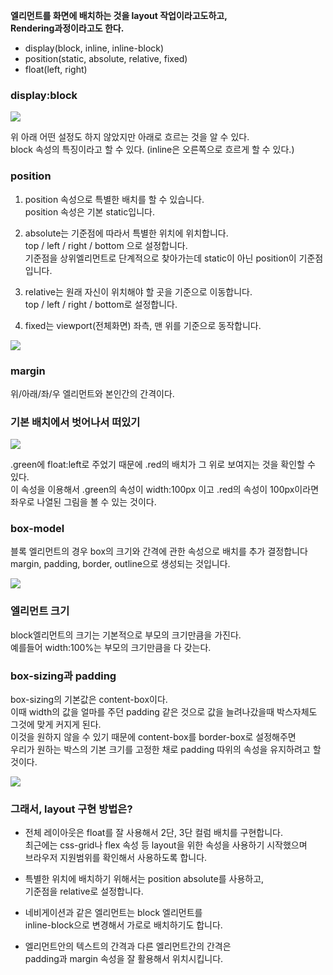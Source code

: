 
<b>엘리먼트를 화면에 배치하는 것을 layout 작업이라고도하고,<br>
Rendering과정이라고도 한다.</b>

* display(block, inline, inline-block)
* position(static, absolute, relative, fixed)
* float(left, right)

<h3>display:block</h3>

<img src="https://user-images.githubusercontent.com/45118806/50570505-b6572080-0dd1-11e9-9abe-1e5fe39cd5c5.PNG"></img>

위 아래 어떤 설정도 하지 않았지만 아래로 흐르는 것을 알 수 있다.<br>
block 속성의 특징이라고 할 수 있다. (inline은 오른쪽으로 흐르게 할 수 있다.)

<h3>position</h3>

1. position 속성으로 특별한 배치를 할 수 있습니다.<br>
position 속성은 기본 static입니다. 

2. absolute는 기준점에 따라서 특별한 위치에 위치합니다.<br>
top / left / right / bottom 으로 설정합니다.<br>
기준점을 상위엘리먼트로 단계적으로 찾아가는데 static이 아닌 position이 기준점입니다.

3. relative는 원래 자신이 위치해야 할 곳을 기준으로 이동합니다.<br>
top / left / right / bottom로 설정합니다. 

4. fixed는 viewport(전체화면) 좌측, 맨 위를 기준으로 동작합니다.

<img src="https://user-images.githubusercontent.com/45118806/50570865-a0039180-0dde-11e9-839c-1aea12c5daa0.PNG"></img>

<h3>margin</h3>

위/아래/좌/우 엘리먼트와 본인간의 간격이다.

<h3>기본 배치에서 벗어나서 떠있기</h3>

<img src="https://user-images.githubusercontent.com/45118806/50570968-320c9980-0de1-11e9-8bd4-5f49d7dde703.PNG"></img>

.green에 float:left로 주었기 때문에 .red의 배치가 그 위로 보여지는 것을 확인할 수 있다.<br>
이 속성을 이용해서 .green의 속성이 width:100px 이고 .red의 속성이 100px이라면<br> 좌우로 나열된 그림을 볼 수 있는 것이다.

<h3>box-model</h3>
블록 엘리먼트의 경우 box의 크기와 간격에 관한 속성으로 배치를 추가 결정합니다<br>
margin, padding, border, outline으로 생성되는 것입니다.

<img src="https://user-images.githubusercontent.com/45118806/50571045-cfb49880-0de2-11e9-9e1d-e591401d6d96.PNG"></img>

<h3>엘리먼트 크기</h3>
block엘리먼트의 크기는 기본적으로 부모의 크기만큼을 가진다.<br>
예를들어 width:100%는 부모의 크기만큼을 다 갖는다.

<h3>box-sizing과 padding</h3>

box-sizing의 기본값은 content-box이다.<br>
이때 width의 값을 얼마를 주던 padding 같은 것으로 값을 늘려나갔을때 박스자체도 그것에 맞게 커지게 된다.<br>
이것을 원하지 않을 수 있기 때문에 content-box를 border-box로 설정해주면<br>
우리가 원하는 박스의 기본 크기를 고정한 채로 padding 따위의 속성을 유지하려고 할 것이다.

<img src="https://user-images.githubusercontent.com/45118806/50571080-a2b4b580-0de3-11e9-9178-4337745ddf5e.PNG"></img>

<h3>그래서, layout 구현 방법은?</h3>

* 전체 레이아웃은 float를 잘 사용해서 2단, 3단 컬럼 배치를 구현합니다.<br>
최근에는 css-grid나 flex 속성 등 layout을 위한 속성을 사용하기 시작했으며<br> 브라우저 지원범위를 확인해서 사용하도록 합니다.

* 특별한 위치에 배치하기 위해서는 position absolute를 사용하고,<br> 기준점을 relative로 설정합니다.

* 네비게이션과 같은 엘리먼트는 block 엘리먼트를 <br>inline-block으로 변경해서 가로로 배치하기도 합니다.

* 엘리먼트안의 텍스트의 간격과 다른 엘리먼트간의 간격은<br> padding과 margin 속성을 잘 활용해서 위치시킵니다.
